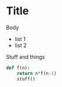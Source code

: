 # Title

Body 

 - list 1
 - list 2

Stuff and things

```python
def f(n):
    return n*f(n-1)
    stuff()
```